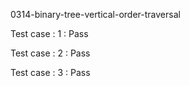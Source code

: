 
0314-binary-tree-vertical-order-traversal


Test case : 1 : Pass

Test case : 2 : Pass

Test case : 3 : Pass
